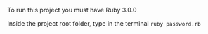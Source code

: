 To run this project you must have Ruby 3.0.0

Inside the project root folder, type in the terminal `ruby password.rb`
